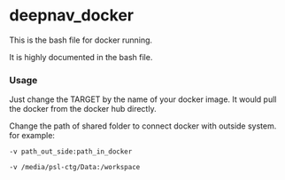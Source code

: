 # deepnav_docker
This is the bash file for docker running. 

It is highly documented in the bash file. 

### Usage
Just change the TARGET by the name of your docker image. It would pull the docker from the docker hub directly.

Change the path of shared folder to connect docker with outside system.
for example:
```
-v path_out_side:path_in_docker

-v /media/psl-ctg/Data:/workspace
```
